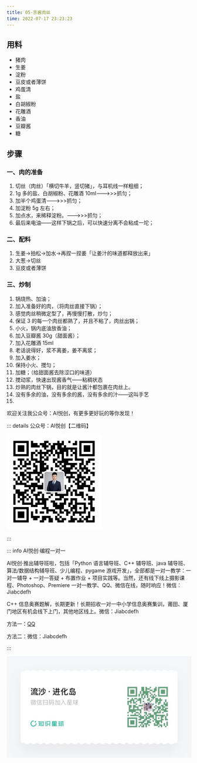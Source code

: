 ```yaml
---
title: 05-京酱肉丝
time: 2022-07-17 23:23:23
---
```


## 用料

- 猪肉
- 生姜
- 淀粉
- 豆皮或者薄饼
- 鸡蛋清
- 盐
- 白胡椒粉
- 花雕酒
- 香油
- 豆瓣酱
- 糖



## 步骤

### 一、肉的准备

1. 切丝（肉丝）「横切牛羊，竖切猪」，与耳机线一样粗细；
2. 1g 多的盐、白胡椒粉、花雕酒 10ml———>>>抓匀；
3. 加半个鸡蛋清———>>>抓匀；
4. 加淀粉 5g 左右；
5. 加点水，来稀释淀粉。———>>>抓匀；
6. 最后来电油——这样下锅之后，可以快速分离不会粘成一坨；

### 二、配料

1. 生姜->拍松->加水->再捏一捏姜「让姜汁的味道都释放出来」
2. 大葱->切丝
3. 豆皮或者薄饼

### 三、炒制

1. 锅烧热、加油；
2. 加入准备好的肉，（将肉丝直接下锅）；
3. 感觉肉丝稍微定型了，再慢慢打散，炒匀；
4. 保证 3 的每一个肉丝都熟了，并且不粘了，肉丝出锅；
5. 小火，锅内底油放香油；
6. 加入豆瓣酱 30g（甜面酱）；
7. 加入花雕酒 15ml
8. 老话说得好，浆不离姜，姜不离浆；
9. 加入姜水；
10. 保持小火、搅匀；
11. 加糖；（给甜面酱去除涩口的味道）
12. 搅动浆，快速出现酱香气——粘稠状态
13. 炒熟的肉丝下锅，目的就是让酱汁都包裹在肉丝上。
14. 没有多余的油，没有多余的酱，没有多余的汁——这叫手艺
15. 

欢迎关注我公众号：AI悦创，有更多更好玩的等你发现！

::: details 公众号：AI悦创【二维码】

![](/gzh.jpg)

:::

::: info AI悦创·编程一对一

AI悦创·推出辅导班啦，包括「Python 语言辅导班、C++ 辅导班、java 辅导班、算法/数据结构辅导班、少儿编程、pygame 游戏开发」，全部都是一对一教学：一对一辅导 + 一对一答疑 + 布置作业 + 项目实践等。当然，还有线下线上摄影课程、Photoshop、Premiere 一对一教学、QQ、微信在线，随时响应！微信：Jiabcdefh

C++ 信息奥赛题解，长期更新！长期招收一对一中小学信息奥赛集训，莆田、厦门地区有机会线下上门，其他地区线上。微信：Jiabcdefh

方法一：[QQ](http://wpa.qq.com/msgrd?v=3&uin=1432803776&site=qq&menu=yes)

方法二：微信：Jiabcdefh

:::

![](/zsxq.jpg)





